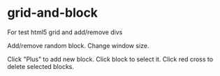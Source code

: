 # grid-and-block
For test html5 grid and add/remove divs

Add/remove random block. Change window size.

Click "Plus" to add new block. 
Click block to select it. 
Click red cross to delete selected blocks.
